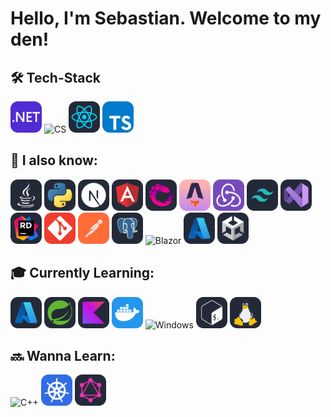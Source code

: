 # Hello, I'm Sebastian. Welcome to my den!

## 🛠️ Tech-Stack
<p>
  <img src="https://github.com/tandpfun/skill-icons/blob/main/icons/DotNet.svg" alt="DotNET" height="50" margin:4px">
  <img src="https://cdn.worldvectorlogo.com/logos/c--4.svg" alt="CS" height="50" margin:4px">
  <img src="https://github.com/tandpfun/skill-icons/blob/main/icons/React-Dark.svg" alt="React" height="50" margin:4px">
  <img src="https://github.com/tandpfun/skill-icons/blob/main/icons/TypeScript.svg" alt="TypeScript" height="50" margin:4px">
</p>

## 🧠 I also know:
<p>
  <img src="https://github.com/tandpfun/skill-icons/blob/main/icons/Java-Dark.svg" alt="Java" height="50" margin:4px>
  <img src="https://github.com/tandpfun/skill-icons/blob/main/icons/Python-Dark.svg" alt="Python" height="50" margin:4px">
  <img src="https://github.com/tandpfun/skill-icons/blob/main/icons/NextJS-Dark.svg" alt="NextJS" height="50" margin:4px">
  <img src="https://github.com/tandpfun/skill-icons/blob/main/icons/Angular-Dark.svg" alt="Angular" height="50" margin:4px">
  <img src="https://github.com/tandpfun/skill-icons/blob/main/icons/ReactiveX-Dark.svg" alt="RxJS" height="50" margin:4px">
  <img src="https://github.com/tandpfun/skill-icons/blob/main/icons/Astro.svg" alt="Astro" height="50" margin:4px">
  <img src="https://github.com/tandpfun/skill-icons/blob/main/icons/Redux.svg" alt="Redux" height="50" margin:4px">
  <img src="https://github.com/tandpfun/skill-icons/blob/main/icons/TailwindCSS-Dark.svg" alt="Tailwind" height="50" margin:4px">
  <img src="https://github.com/tandpfun/skill-icons/blob/main/icons/VisualStudio-Dark.svg" alt="VS" height="50" margin:4px">
  <img src="https://github.com/tandpfun/skill-icons/blob/main/icons/Rider-Dark.svg" alt="Rider" height="50" margin:4px">
  <img src="https://github.com/tandpfun/skill-icons/blob/main/icons/Git.svg" alt="Git" height="50" margin:4px">
  <img src="https://github.com/tandpfun/skill-icons/blob/main/icons/Postman.svg" alt="Postman" height="50" margin:4px">
  <img src="https://github.com/tandpfun/skill-icons/blob/main/icons/PostgreSQL-Dark.svg" alt="PostgreSQL" height="50" margin:4px">
  <img src="https://cdn.worldvectorlogo.com/logos/blazor.svg" alt="Blazor" height="50" margin:4px">
  <img src="https://github.com/tandpfun/skill-icons/blob/main/icons/Azure-Dark.svg" alt="Azure" height="50" margin:4px">
  <img src="https://github.com/tandpfun/skill-icons/blob/main/icons/Unity-Dark.svg" alt="Unity" height="50" margin:4px">
</p>

## 🎓 Currently Learning:
<p>
  <img src="https://github.com/tandpfun/skill-icons/blob/main/icons/Azure-Dark.svg" alt="Azure" height="50" margin:4px">
  <img src="https://github.com/tandpfun/skill-icons/blob/main/icons/Spring-Dark.svg" alt="Spring" height="50" margin:4px">
  <img src="https://github.com/tandpfun/skill-icons/blob/main/icons/Kotlin-Dark.svg" alt="Kotlin" height="50" margin:4px">
  <img src="https://github.com/tandpfun/skill-icons/blob/main/icons/Docker.svg" alt="Docker" height="50" margin:4px">
  <img src="https://github.com/tandpfun/skill-icons/blob/main/icons/Windows-Dark.svg" alt="Windows" height="50" margin:4px">
  <img src="https://github.com/tandpfun/skill-icons/blob/main/icons/Bash-Dark.svg" alt="Bash" height="50" margin:4px">
  <img src="https://github.com/tandpfun/skill-icons/blob/main/icons/Linux-Dark.svg" alt="Linux" height="50" margin:4px">
</p>

## 🔜 Wanna Learn:
<p>
  <img src="https://upload.wikimedia.org/wikipedia/commons/1/18/ISO_C%2B%2B_Logo.svg" alt="C++" height="50" margin:4px">
  <img src="https://github.com/tandpfun/skill-icons/blob/main/icons/Kubernetes.svg" alt="Kubernetes" height="50" margin:4px">
  <img src="https://github.com/tandpfun/skill-icons/blob/main/icons/GraphQL-Dark.svg" alt="GraphQL" height="50" margin:4px ">
</p>
